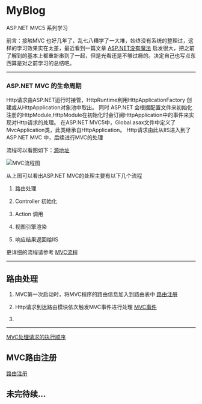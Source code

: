 # MyBlog
ASP.NET  MVC5  系列学习


前言：接触MVC 也好几年了，乱七八糟学了一大堆，始终没有系统的整理过，这样的学习效果实在太差，最近看到一篇文章 [ASP.NET没有魔法](http://www.cnblogs.com/selimsong/p/7641799.html) 启发很大，把之前了解到的基本上都重新串到了一起，但是光看还是不够过瘾的。决定自己也写点东西算是对之前学习的总结吧。

---

### ASP.NET MVC 的生命周期

   Http请求由ASP.NET运行时接管，HttpRuntime利用HttpApplicationFactory 创建或从HttpApplication对象池中取出。
   同时 ASP.NET 会根据配置文件来初始化注册的HttpModule,HttpModule在初始化时会订阅HttpApplication中的事件来实现对Http请求的处理。
   在ASP.NET MVC5中，Global.asax文件中定义了MvcApplication类，此类继承自HttpApplication。
   Http请求由此从IIS进入到了ASP.NET MVC 中，后续进行MVC的处理

流程可以看图如下：[源地址](https://www.jianshu.com/p/848fda7f79e0)

![MVC流程图](./Doc/MVC/img/MVC流程.)


从上图可以看出ASP.NET MVC的处理主要有以下几个流程

1. 路由处理

2. Controller 初始化

3. Action 调用

4. 视图引擎渲染

5. 响应结果返回给IIS

更详细的流程请参考 [MVC流程](https://www-asp.azureedge.net/v-2016-09-01-001/media/4773381/lifecycle-of-an-aspnet-mvc-5-application.pdf)

---

## 路由处理

1. MVC第一次启动时，将MVC程序的路由信息加入到路由表中 [路由注册](./Doc/MVC/路由注册.md)

2. Http请求到达路由模块依次触发MVC事件进行处理 [MVC事件](./Doc/MVC/MVC启动.md)

3. 



***

[MVC处理请求的执行顺序](./Doc/MVC/MVC启动.md)

## MVC路由注册
[路由注册](./Doc/MVC/路由注册.md)

## 未完待续...


